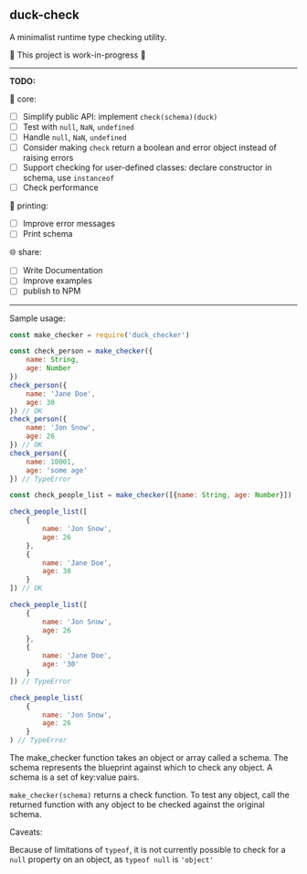 ## duck-check

A minimalist runtime type checking utility.

🚧 This project is work-in-progress 🚧

___

<b>TODO:</b>

🚧 core:
- [ ] Simplify public API: implement `check(schema)(duck)` 
- [ ] Test with `null`, `NaN`, `undefined`
- [ ] Handle `null`, `NaN`, `undefined`
- [ ] Consider making `check` return a boolean and error object instead of raising errors 
- [ ] Support checking for user-defined classes: declare constructor in schema, use `instanceof`
- [ ] Check performance

🎨 printing:
- [ ] Improve error messages
- [ ] Print schema 

🌐 share:
- [ ] Write Documentation
- [ ] Improve examples
- [ ] publish to NPM

___

Sample usage:

```js
const make_checker = require('duck_checker')

const check_person = make_checker({
    name: String,
    age: Number
})
check_person({
    name: 'Jane Doe',
    age: 30
}) // OK
check_person({
    name: 'Jon Snow',
    age: 26
}) // OK
check_person({
    name: 10001,
    age: 'some age'
}) // TypeError

const check_people_list = make_checker([{name: String, age: Number}])

check_people_list([
    {
        name: 'Jon Snow',
        age: 26
    },
    {
        name: 'Jane Doe',
        age: 30
    }
]) // OK

check_people_list([
    {
        name: 'Jon Snow',
        age: 26
    },
    {
        name: 'Jane Doe',
        age: '30'
    }
]) // TypeError

check_people_list(
    {
        name: 'Jon Snow',
        age: 26
    }
) // TypeError
```

The make_checker function takes an object or array called a schema. 
The schema represents the blueprint against which to check any object. 
A schema is a set of key:value pairs.

`make_checker(schema)` returns a check function. To test any object, call the returned function with any object to be checked against the original schema.

Caveats:

Because of limitations of `typeof`, it is not currently possible to check for a `null` property on an object, as `typeof null` is `'object'`
